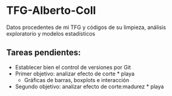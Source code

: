 # TFG-Alberto-Coll
Datos procedentes de mi TFG y códigos de su limpieza, análisis exploratorio y modelos estadísticos


## Tareas pendientes:
+ Establecer bien el control de versiones por Git
+ Primer objetivo: analizar efecto de corte * playa
    + Gráficas de barras, boxplots e interacción
+ Segundo objetivo: analizar efecto de corte:madurez * playa
